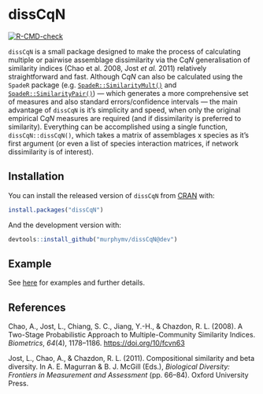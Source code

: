 
<!-- README.md is generated from README.Rmd. Please edit that file -->

# dissCqN

<!-- badges: start -->

[![R-CMD-check](https://github.com/murphymv/dissCqN/workflows/R-CMD-check/badge.svg)](https://github.com/murphymv/dissCqN/actions)

<!-- badges: end -->

`dissCqN` is a small package designed to make the process of calculating
multiple or pairwise assemblage dissimilarity via the C*qN*
generalisation of similarity indices (Chao et al. 2008, Jost *et al.*
2011) relatively straightforward and fast. Although C*qN* can also be
calculated using the `SpadeR` package
(e.g. [`SpadeR::SimilarityMult()`](https://rdrr.io/cran/SpadeR/man/SimilarityMult.html)
and
[`SpadeR::SimilarityPair()`](https://rdrr.io/cran/SpadeR/man/SimilarityPair.html))
— which generates a more comprehensive set of measures and also standard
errors/confidence intervals — the main advantage of `dissCqN` is it’s
simplicity and speed, when only the original empirical C*qN* measures
are required (and if dissimilarity is preferred to similarity).
Everything can be accomplished using a single function,
`dissCqN::dissCqN()`, which takes a matrix of assemblages x species as
it’s first argument (or even a list of species interaction matrices, if
network dissimilarity is of interest).

## Installation

You can install the released version of `dissCqN` from
[CRAN](https://CRAN.R-project.org) with:

``` r
install.packages("dissCqN")
```

And the development version with:

``` r
devtools::install_github("murphymv/dissCqN@dev")
```

## Example

See [here](https://murphymv.github.io/dissCqN/articles/dissCqN.html) for
examples and further details.

## References

Chao, A., Jost, L., Chiang, S. C., Jiang, Y.-H., & Chazdon, R. L.
(2008). A Two-Stage Probabilistic Approach to Multiple-Community
Similarity Indices. *Biometrics*, *64*(4), 1178–1186.
<https://doi.org/10/fcvn63>

Jost, L., Chao, A., & Chazdon, R. L. (2011). Compositional similarity
and beta diversity. In A. E. Magurran & B. J. McGill (Eds.), *Biological
Diversity: Frontiers in Measurement and Assessment* (pp. 66–84). Oxford
University Press.
